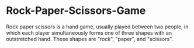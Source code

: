 # Rock-Paper-Scissors-Game
Rock paper scissors is a hand game, usually played between two people, in which each player simultaneously forms one of three shapes with an outstretched hand.
These shapes are "rock", "paper", and "scissors".





